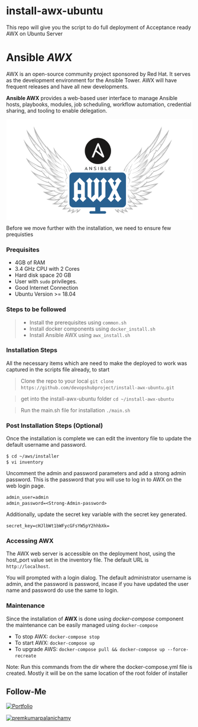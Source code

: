 # install-awx-ubuntu
This repo will give you the script to do full deployment of Acceptance ready AWX on Ubuntu Server


# Ansible _AWX_

AWX is an open-source community project sponsored by Red Hat. It serves as the development environment for the Ansible Tower. AWX will have frequent releases and have all new developments.

__Ansible AWX__ provides a web-based user interface to manage Ansible hosts, playbooks, modules, job scheduling, workflow automation, credential sharing, and tooling to enable delegation.


<img src="./docs/images/awx.png" align="center">


Before we move further with the installation, we need to ensure few prequisties

### Prequisites

- 4GB of RAM
- 3.4 GHz CPU with 2 Cores
- Hard disk space 20 GB
- User with `sudo` privileges.
- Good Internet Connection
- Ubuntu Version >= 18.04


### Steps to be followed

> - Install the prerequisites using `common.sh`
> - Install docker components using `docker_install.sh`
> - Install Ansible AWX using `awx_install.sh`

### Installation Steps
All the necessary items which are need to make the deployed to work was captured in the scripts file already, to start

> Clone the repo to your local
`git clone https://github.com/devopshubproject/install-awx-ubuntu.git`

> get into the install-awx-ubuntu folder
`cd ~/install-awx-ubuntu`

> Run the main.sh file for installation
`./main.sh`

### Post Installation Steps (Optional)

Once the installation is complete we can edit the inventory file to update the default username and password.

```
$ cd ~/aws/installer
$ vi inventory
```

Uncomment the admin and password parameters and add a strong admin password. This is the password that you will use to log in to AWX on the web login page.
```
admin_user=admin
admin_password=<Strong-Admin-password>
```

Additionally, update the secret key variable with the secret key generated.
```
secret_key=cHJlbWt1bWFycGFsYW5pY2hhbXk=
```

### Accessing AWX

The AWX web server is accessible on the deployment host, using the host_port value set in the inventory file. The default URL is `http://localhost`.

You will prompted with a login dialog. The default administrator username is admin, and the password is password, incase if you have updated the user name and password do use the same to login.

### Maintenance

Since the installation of __AWX__ is done using _docker-compose_ component the maintenance can be easily managed using `docker-compose` 

* To stop AWX: `docker-compose stop`
* To start AWX: `docker-compose up`
* To upgrade AWS: `docker-compose pull && docker-compose up --force-recreate`

Note: Run this commands from the dir where the docker-compose.yml file is created. Mostly it will be on the same location of the root folder of installer


## Follow-Me

[![Portfolio](https://img.shields.io/badge/GitHub-100000?style=for-the-badge&logo=github&logoColor=white)](https://github.com/premkumar-palanichamy)
<p align="left">
<a href="https://linkedin.com/in/premkumarpalanichamy" target="blank"><img align="center" src="https://raw.githubusercontent.com/rahuldkjain/github-profile-readme-generator/master/src/images/icons/Social/linked-in-alt.svg" alt="premkumarpalanichamy" height="30" width="30" /></a>
</p>